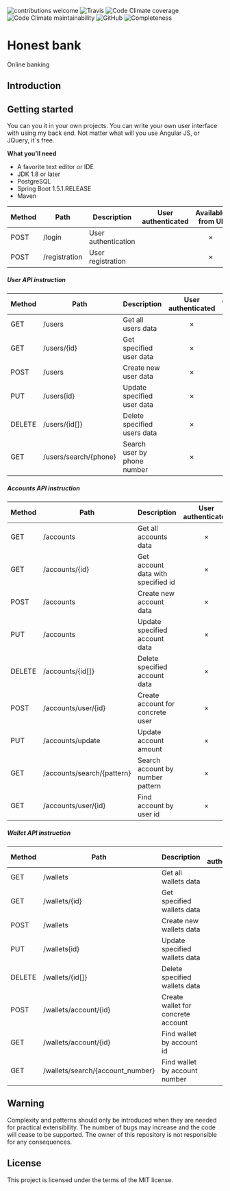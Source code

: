 ![contributions welcome](https://img.shields.io/badge/contributions-welcome-brightgreen.svg?style=flat)
![Travis](https://travis-ci.org/DyvakYA/honest.bank.png?branch=master) 
![Code Climate coverage](https://img.shields.io/codeclimate/coverage/DyvakYA/honest.bank.svg)
![Code Climate maintainability](https://img.shields.io/codeclimate/maintainability/DyvakYA/honest.bank.svg)
![GitHub](https://img.shields.io/github/license/mashape/apistatus.svg) 
![Completeness](https://img.shields.io/badge/completeness-70%25-brightgreen.svg)


# Honest bank
Online banking

## Introduction

 ## Getting started
 You can you it in your own projects. You can write your own user interface with using my back end. 
 Not matter what will you use Angular JS, or JQuery, it`s free.  
 
**What you’ll need**
 
 * A favorite text editor or IDE
 * JDK 1.8 or later
 * PostgreSQL
 * Spring Boot 1.5.1.RELEASE
 * Maven
 
  Method	| Path	| Description	| User authenticated | Available from UI
  --- | --- | --- |:---:|:---:|
  POST	| /login	| User authentication	|   | ×
  POST	| /registration	| User registration	|   | ×
  
  ##### User API instruction
   Method	| Path	| Description	| User authenticated | Available from UI
  --- | --- | --- |:---:|:---:|
  GET	| /users	| Get all users data	| × | ×
  GET	| /users/{id}	| Get specified user data	| × | ×
  POST	| /users	| Create new user data	| × | 	×
  PUT	| /users{id}	| Update specified user data	| × | ×
  DELETE	| /users/{id[]}	| Delete specified users data	| × | ×
  GET | /users/search/{phone} | Search user by phone number | × | ×
  
  ##### Accounts API instruction 
   Method	| Path	| Description	| User authenticated | Available from UI
   --- | --- | --- |:---:|:---:|
   GET	| /accounts	| Get all accounts data	| × | 
   GET	| /accounts/{id}	| Get account data with specified  id	| × | 
   POST	| /accounts	| Create new account data	| × | 	
   PUT	| /accounts	| Update specified account data	| × | 
   DELETE | /accounts/{id[]}	| Delete specified account data	| × |
   POST | /accounts/user/{id} | Create account for concrete user | × | 
   PUT | /accounts/update | Update account amount | × |
   GET | /accounts/search/{pattern} | Search account by number pattern | × | 
   GET | /accounts/user/{id} | Find account by user id | × |  
   
   ##### Wallet API instruction
   Method	| Path	| Description	| User authenticated | Available from UI
     --- | --- | --- |:---:|:---:|
   GET	| /wallets	| Get all wallets data	| × | ×
   GET	| /wallets/{id}	| Get specified wallets data	| × | ×
   POST	| /wallets	| Create new wallets data	| × | 	×
   PUT	| /wallets{id}	| Update specified wallets data	| × | ×
   DELETE	| /wallets/{id[]}	| Delete specified wallets data	| × | ×
   POST | /wallets/account/{id} | Create wallet for concrete account | × | ×
   GET | /wallets/account/{id}| Find wallet by account id | × | ×
   GET | /wallets/search/{account_number}| Find wallet by account number | × | ×
  
   ## Warning
  
  Complexity and patterns should only be introduced when they are needed for practical
  extensibility.
  The number of bugs may increase and the code will cease to be supported.
  The owner of this repository is not responsible for any consequences.
  
  ## License
  
  This project is licensed under the terms of the MIT license.




